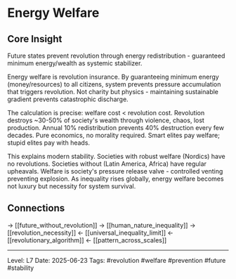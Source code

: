 # Energy Welfare

## Core Insight
Future states prevent revolution through energy redistribution - guaranteed minimum energy/wealth as systemic stabilizer.

Energy welfare is revolution insurance. By guaranteeing minimum energy (money/resources) to all citizens, system prevents pressure accumulation that triggers revolution. Not charity but physics - maintaining sustainable gradient prevents catastrophic discharge.

The calculation is precise: welfare cost < revolution cost. Revolution destroys ~30-50% of society's wealth through violence, chaos, lost production. Annual 10% redistribution prevents 40% destruction every few decades. Pure economics, no morality required. Smart elites pay welfare; stupid elites pay with heads.

This explains modern stability. Societies with robust welfare (Nordics) have no revolutions. Societies without (Latin America, Africa) have regular upheavals. Welfare is society's pressure release valve - controlled venting preventing explosion. As inequality rises globally, energy welfare becomes not luxury but necessity for system survival.

## Connections
→ [[future_without_revolution]]
→ [[human_nature_inequality]]
→ [[revolution_necessity]]
← [[universal_inequality_limit]]
← [[revolutionary_algorithm]]
← [[pattern_across_scales]]

---
Level: L7
Date: 2025-06-23
Tags: #revolution #welfare #prevention #future #stability